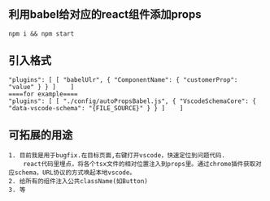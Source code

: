 ## 利用babel给对应的react组件添加props
    npm i && npm start

## 引入格式
`
 "plugins": [
      [
        "babelUlr",
        {
          "ComponentName": {
            "customerProp": "value"
          }
        }
      ]   
    ]
`
<br>
`====for example====`
<br>
`
"plugins": [
      [
        "./config/autoPropsBabel.js",
        {
          "VscodeSchemaCore": {
            "data-vscode-schema": "{FILE_SOURCE}"
          }
        }
      ]   
    ]
`

## 可拓展的用途
    1. 目前我是用于bugfix.在目标页面,右键打开vscode，快速定位到问题代码. 
        react代码里埋点，将各个tsx文件的相对位置注入到props里。通过chrome插件获取对应schema，URL协议的方式唤起本地vscode。
    2. 给所有的组件注入公共className(如Button)
    3. 等
